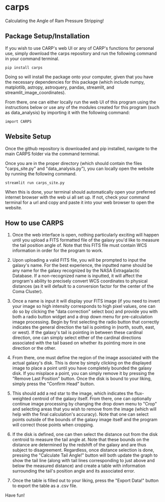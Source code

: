 # carps
Calculating the Angle of Ram Pressure Stripping! 

## Package Setup/Installation
If you wish to use CARP's web UI or any of CARP's functions for personal use, simply download the carps repository and run the following command in your command terminal.

```
pip install carps
```

Doing so will install the package onto your computer, given that you have the necessary dependencies for this package (which include numpy, matplotlib, astropy, astroquery, pandas, streamlit, and streamlit_image_coordinates).

From there, one can either locally run the web UI of this program using the instructions below or use any of the modules created for this program (such as data_analysis) by importing it with the following command:

```
import CARPS
```
## Website Setup 
Once the github repository is downloaded and pip installed, navigate to the main CARPS folder via the command termimal.

Once you are in the proper directory (which should contain the files "carps_site.py" and "data_analysis.py"), you can locally open the website by running the following command.

```
streamlit run carps_site.py
```

When this is done, your terminal should automatically open your preferred internet browser with the web ui all set up.  If not, check your command terminal for a url and copy and paste it into your web browser to open the website.


## How to use CARPS
1. Once the web interface is open, nothing particularly exciting will happen until you upload a FITS formatted file of the galaxy you'd like to measure the tail position angle of.  Note that this FITS file must contain WCS information in order for the program to work.

2. Upon uploading a valid FITS file, you will be prompted to input the galaxy's name.  For the best experience, the inputted name should be any name for the galaxy recognized by the NASA Extragalactic Database.  If a non-recognized name is inputted, it will affect the program's ability to precisely convert WCS coordinates to physical distances (as it will default to a conversion factor for the center of the Coma Cluster).  

3. Once a name is input it will display your FITS image (if you need to invert your image so high intensity corresponds to high pixel values, one can do so by clicking the "data correction" select box) and provide you with both a radio button widget and a drop down menu for pre-calculation image processing.  Begin by first selecting the radio button that correctly indicates the general direction the tail is pointing in (north, south, east, or west).  If the galaxy's tail is pointing in between these cardinal direction, one can simply select either of the cardinal directions associated with the tail based on whether its pointing more in one direction or the other.

4. From there, one must define the region of the image associated with the actual galaxy's disk.  This is done by simply clicking on the displayed image to place a point until you have completely bounded the galaxy disk.  If you misplace a point, you can simply remove it by pressing the "Remove Last Position" button.  Once the disk is bound to your liking, simply press the "Confirm Head" button.

5. This should add a red star to the image, which indicates the flux-weighted centroid of the galaxy itself.  From there, one can optionally continue image processing by changing the drop down menu to "Crop" and selecting areas that you wish to remove from the image (which will help with the final calculation's accuracy).  Note that one can select points outside of the bounds of the galaxy image itself and the program will correct those points when cropping.

6. If the disk is defined, one can then select the distance out from the disk centroid to measure the tail angle at.  Note that these bounds on the distance are determined by the redshift of the galaxy and are thus subject to disagreement.  Regardless, once distance selection is done, pressing the "Calculate Tail Angle!" button will both update the graph to show the tail line (along with tail lines corresponding to just above and below the measured distance) and create a table with information surrounding the tail's position angle and its associated error.

7. Once the table is filled out to your liking, press the "Export Data!" button to export the table as a .csv file. 

Have fun!

